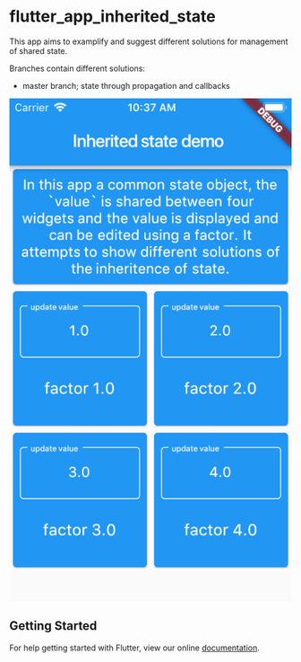 # flutter_app_inherited_state

This app aims to examplify and suggest different solutions for management of shared state.

Branches contain different solutions:

* master branch; state through propagation and callbacks

![  Screenshot](/main_screen.png?raw=true)

## Getting Started

For help getting started with Flutter, view our online
[documentation](https://flutter.io/).
